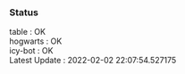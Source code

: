 ### Status


table : OK  
hogwarts : OK  
icy-bot : OK  
Latest Update : 2022-02-02 22:07:54.527175
